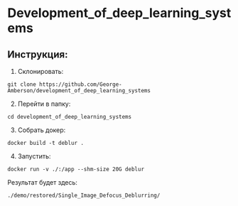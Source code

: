 # Development_of_deep_learning_systems

## Инструкция:
1. Склонировать:
```shell script
git clone https://github.com/George-Amberson/development_of_deep_learning_systems
```
2. Перейти в папку:
```shell script
cd development_of_deep_learning_systems
```
3. Собрать докер:
```shell script
docker build -t deblur .
```
4. Запустить:
```shell script
docker run -v ./:/app --shm-size 20G deblur
```


Результат будет здесь: 
```shell script
./demo/restored/Single_Image_Defocus_Deblurring/
```
